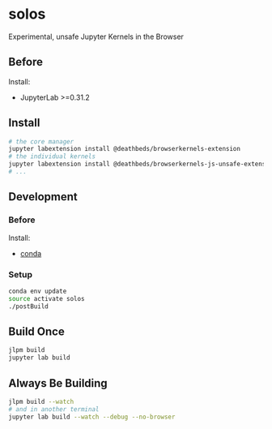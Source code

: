 # solos

Experimental, unsafe Jupyter Kernels in the Browser


## Before
Install:
* JupyterLab >=0.31.2

## Install
```bash
# the core manager
jupyter labextension install @deathbeds/browserkernels-extension
# the individual kernels
jupyter labextension install @deathbeds/browserkernels-js-unsafe-extension
# ...
```

## Development

### Before
Install:
- [conda](https://conda.io/docs/user-guide/install/download.html)


### Setup
```bash
conda env update
source activate solos
./postBuild
```

## Build Once
```bash
jlpm build
jupyter lab build
```

## Always Be Building
```bash
jlpm build --watch
# and in another terminal
jupyter lab build --watch --debug --no-browser
```
